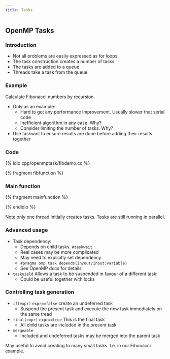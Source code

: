 ```yaml
---
title: Tasks
---
```


## OpenMP Tasks

### Introduction

* Not all problems are easily expressed as for loops.
* The task construction creates a number of tasks
* The tasks are added to a queue
* Threads take a task from the queue

### Example

Calculate Fibonacci numbers by recursion.

* Only as an example:
    - Hard to get any performance improvement. Usually slower that serial code
    - Inefficient algorithm in any case. Why?
    - Consider limiting the number of tasks. Why?
* Use taskwait to ensure results are done before adding their results together

### Code

{% idio cpp/openmptask/fibdemo.cc %}

{% fragment fibfunction %}

### Main function

{% fragment mainfunction %}

{% endidio %}

Note only one thread initially creates tasks. Tasks are still running in parallel.

### Advanced usage

* Task dependency:
    - Depends on child tasks. `#taskwait`
    - Real cases may be more complicated
    - May need to explicitly set dependency
    - `#pragma omp task depends(in/out/inout:variable)`
    - See OpenMP docs for details
* `taskyield` Allows a task to be suspended in favour of a different task:
    - Could be useful together with locks

### Controlling task generation

* `if(expr)` `expr==false` create an undeferred task
    - Suspend the present task and execute the new task immediately on the same tread
* `final(expr)`  `expr==true` This is the final task
    - All child tasks are included in the present task
* `mergeable`
    - Included and undeferred tasks may be merged into the parent task

May useful to avoid creating to many small tasks. I.e. in our Fibonacci example.
